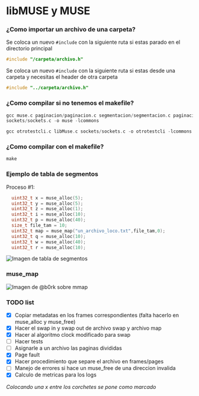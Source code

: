 # libMUSE y MUSE
### ¿Como importar un archivo de una carpeta?
Se coloca un nuevo `#include` con la siguiente ruta si estas parado en el directorio principal
```C
#include "/carpeta/archivo.h"
```
Se coloca un nuevo `#include` con la siguiente ruta si estas desde una carpeta y necesitas el header de otra carpeta
```C
#include "../carpeta/archivo.h"
```

### ¿Como compilar si no tenemos el makefile?
```C
gcc muse.c paginacion/paginacion.c segmentacion/segmentacion.c paginacion/frames.c 
sockets/sockets.c -o muse -lcommons
```
```C
gcc otrotestcli.c libMuse.c sockets/sockets.c -o otrotestcli -lcommons
```

### ¿Como compilar con el makefile?
```C
make
```


### Ejemplo de tabla de segmentos
Proceso #1:

```C
  uint32_t x = muse_alloc(5);
  uint32_t y = muse_alloc(5);
  uint32_t z = muse_alloc(1);
  uint32_t i = muse_alloc(10);
  uint32_t p = muse_alloc(40);
  size_t file_tam = 10;
  uint32_t map = muse_map("un_archivo_loco.txt",file_tam,0);
  uint32_t q = muse_alloc(10);
  uint32_t w = muse_alloc(40);
  uint32_t r = muse_alloc(10);
```
![Imagen de tabla de segmentos](https://i.ibb.co/SQqQH2v/adklsjdal-Page-3-2.png)

### muse_map

![Imagen de @b0rk sobre mmap](https://pbs.twimg.com/media/DbcAjhJW4AAI28b?format=jpg&name=medium)

### TODO list
- [X] Copiar metadatas en los frames correspondientes (falta hacerlo en muse_alloc y muse_free)
- [X] Hacer el swap in y swap out de archivo swap y archivo map
- [X] Hacer al algoritmo clock modificado para swap
- [ ] Hacer tests
- [ ] Asignarle a un archivo las paginas divididas
- [X] Page fault
- [X] Hacer procedimiento que separe el archivo en frames/pages
- [ ] Manejo de errores si hace un muse_free de una direccion invalida 
- [X] Calculo de metricas para los logs

*Colocando una x entre los corchetes se pone como marcado*

